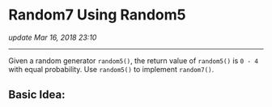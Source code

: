 # Random7 Using Random5
_update Mar 16, 2018  23:10_

---
Given a random generator `random5()`, the return value of `random5()` is `0 - 4` with equal probability. Use `random5()` to implement `random7()`.

## Basic Idea:
